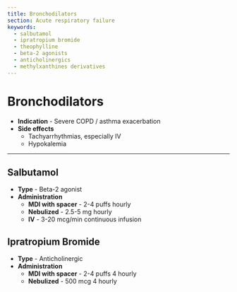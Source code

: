 ```yaml
---
title: Bronchodilators
section: Acute respiratory failure
keywords:
  - salbutamol
  - ipratropium bromide
  - theophylline
  - beta-2 agonists
  - anticholinergics
  - methylxanthines derivatives
---
```


# Bronchodilators

- **Indication** - Severe COPD / asthma exacerbation
- **Side effects**
  - Tachyarrhythmias, especially IV
  - Hypokalemia

------------------

## Salbutamol

- **Type** - Beta-2 agonist
- **Administration**
  - **MDI with spacer** - 2-4 puffs hourly
  - **Nebulized** - 2.5-5 mg hourly
  - **IV** - 3-20 mcg/min continuous infusion

## Ipratropium Bromide

- **Type** - Anticholinergic
- **Administration**
  - **MDI with spacer** - 2-4 puffs 4 hourly
  - **Nebulized** - 500 mcg 4 hourly
